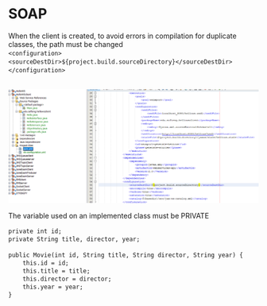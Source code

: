 # SOAP

When the client is created, to avoid errors in compilation for duplicate classes, the path must be changed<br/>
`<configuration>`<br/>
    `<sourceDestDir>${project.build.sourceDirectory}</sourceDestDir>`<br/>
`</configuration>`<br/><br/>

<img src="img/SOAPclient.PNG" data-canonical-src="img/SOAPclient.PNG" />


The variable used on an implemented class must be PRIVATE


    
    private int id;
    private String title, director, year;

    public Movie(int id, String title, String director, String year) {
        this.id = id;
        this.title = title;
        this.director = director;
        this.year = year;
    }
